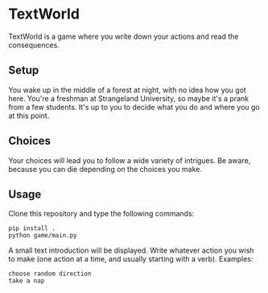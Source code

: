 # TextWorld

TextWorld is a game where you write down your actions and read the consequences.

## Setup

You wake up in the middle of a forest at night, with no idea how you got here. You're a freshman at Strangeland University, so maybe it's a prank from a few students.
It's up to you to decide what you do and where you go at this point.

## Choices

Your choices will lead you to follow a wide variety of intrigues. Be aware, because you can die depending on the choices you make.

## Usage

Clone this repository and type the following commands:
```
pip install .
python game/main.py
```

A small text introduction will be displayed. Write whatever action you wish to make (one action at a time, and usually starting with a verb).
Examples:
```
choose random direction
take a nap
```
